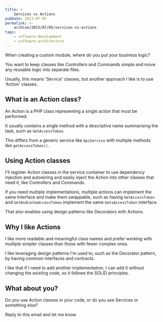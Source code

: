```yaml
---
title: >
    Services vs Actions
pubDate: 2023-07-05
permalink: >-
    archive/2023/07/05/services-vs-actions
tags:
    - software-development
    - software-architecture
---
```


When creating a custom module, where do you put your business logic?

You want to keep classes like Controllers and Commands simple and move any reusable logic into separate files.

Usually, this means 'Service' classes, but another approach I like is to use 'Action' classes.

## What is an Action class?

An Action is a PHP class representing a single action that must be performed.

It usually contains a single method with a descriptive name summarising the task, such as `GetAccessToken`.

This differs from a generic service like `ApiService` with multiple methods like `getAccessToken()`.

## Using Action classes

I'll register Action classes in the service container to use dependency injection and autowiring and easily inject the Action into other classes that need it, like Controllers and Commands.

If you need multiple implementations, multiple actions can implement the same Interface and make them swappable, such as having `GetAccessToken` and `GetAndCacheAccessToken` implement the same `GetsAccessToken` interface.

That also enables using design patterns like Decorators with Actions.

## Why I like Actions

I like more readable and meaningful class names and prefer working with multiple simpler classes than those with fewer complex ones.

I like leveraging design patterns I'm used to, such as the Decorator pattern, by having common interfaces and contracts.

I like that if I need to add another implementation, I can add it without changing the existing code, so it follows the SOLID principles.

## What about you?

Do you use Action classes in your code, or do you use Services or something else?

Reply to this email and let me know.
